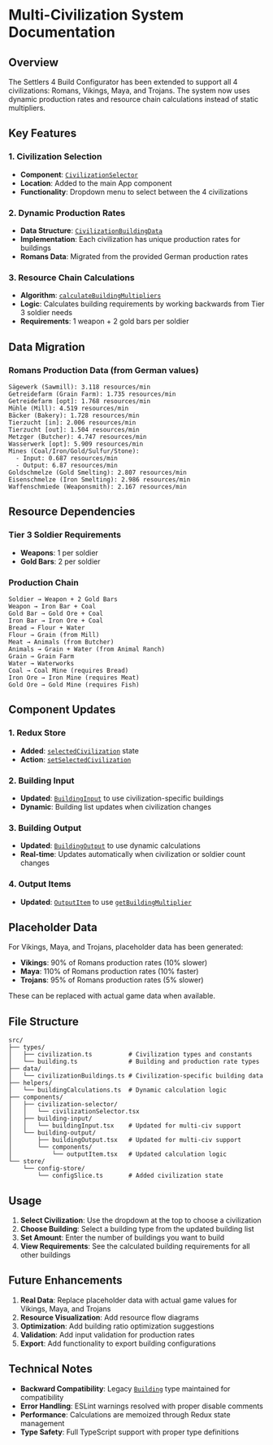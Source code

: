 # Multi-Civilization System Documentation

## Overview

The Settlers 4 Build Configurator has been extended to support all 4 civilizations: Romans, Vikings, Maya, and Trojans. The system now uses dynamic production rates and resource chain calculations instead of static multipliers.

## Key Features

### 1. Civilization Selection

- **Component**: [`CivilizationSelector`](src/components/civilization-selector/civilizationSelector.tsx:1)
- **Location**: Added to the main App component
- **Functionality**: Dropdown menu to select between the 4 civilizations

### 2. Dynamic Production Rates

- **Data Structure**: [`CivilizationBuildingData`](src/types/building.ts:30)
- **Implementation**: Each civilization has unique production rates for buildings
- **Romans Data**: Migrated from the provided German production rates

### 3. Resource Chain Calculations

- **Algorithm**: [`calculateBuildingMultipliers`](src/helpers/buildingCalculations.ts:14)
- **Logic**: Calculates building requirements by working backwards from Tier 3 soldier needs
- **Requirements**: 1 weapon + 2 gold bars per soldier

## Data Migration

### Romans Production Data (from German values)

```
Sägewerk (Sawmill): 3.118 resources/min
Getreidefarm (Grain Farm): 1.735 resources/min
Getreidefarm [opt]: 1.768 resources/min
Mühle (Mill): 4.519 resources/min
Bäcker (Bakery): 1.728 resources/min
Tierzucht [in]: 2.006 resources/min
Tierzucht [out]: 1.504 resources/min
Metzger (Butcher): 4.747 resources/min
Wasserwerk [opt]: 5.909 resources/min
Mines (Coal/Iron/Gold/Sulfur/Stone):
  - Input: 0.687 resources/min
  - Output: 6.87 resources/min
Goldschmelze (Gold Smelting): 2.807 resources/min
Eisenschmelze (Iron Smelting): 2.986 resources/min
Waffenschmiede (Weaponsmith): 2.167 resources/min
```

## Resource Dependencies

### Tier 3 Soldier Requirements

- **Weapons**: 1 per soldier
- **Gold Bars**: 2 per soldier

### Production Chain

```
Soldier → Weapon + 2 Gold Bars
Weapon → Iron Bar + Coal
Gold Bar → Gold Ore + Coal
Iron Bar → Iron Ore + Coal
Bread → Flour + Water
Flour → Grain (from Mill)
Meat → Animals (from Butcher)
Animals → Grain + Water (from Animal Ranch)
Grain → Grain Farm
Water → Waterworks
Coal → Coal Mine (requires Bread)
Iron Ore → Iron Mine (requires Meat)
Gold Ore → Gold Mine (requires Fish)
```

## Component Updates

### 1. Redux Store

- **Added**: [`selectedCivilization`](src/store/config-store/configSlice.ts:6) state
- **Action**: [`setSelectedCivilization`](src/store/config-store/configSlice.ts:22)

### 2. Building Input

- **Updated**: [`BuildingInput`](src/components/building-input/buildingInput.tsx:18) to use civilization-specific buildings
- **Dynamic**: Building list updates when civilization changes

### 3. Building Output

- **Updated**: [`BuildingOutput`](src/components/building-output/buildingOutput.tsx:7) to use dynamic calculations
- **Real-time**: Updates automatically when civilization or soldier count changes

### 4. Output Items

- **Updated**: [`OutputItem`](src/components/building-output/components/outputItem.tsx:11) to use [`getBuildingMultiplier`](src/helpers/buildingCalculations.ts:165)

## Placeholder Data

For Vikings, Maya, and Trojans, placeholder data has been generated:

- **Vikings**: 90% of Romans production rates (10% slower)
- **Maya**: 110% of Romans production rates (10% faster)
- **Trojans**: 95% of Romans production rates (5% slower)

These can be replaced with actual game data when available.

## File Structure

```
src/
├── types/
│   ├── civilization.ts          # Civilization types and constants
│   └── building.ts              # Building and production rate types
├── data/
│   └── civilizationBuildings.ts # Civilization-specific building data
├── helpers/
│   └── buildingCalculations.ts  # Dynamic calculation logic
├── components/
│   ├── civilization-selector/
│   │   └── civilizationSelector.tsx
│   ├── building-input/
│   │   └── buildingInput.tsx    # Updated for multi-civ support
│   └── building-output/
│       ├── buildingOutput.tsx   # Updated for multi-civ support
│       └── components/
│           └── outputItem.tsx   # Updated calculation logic
└── store/
    └── config-store/
        └── configSlice.ts       # Added civilization state
```

## Usage

1. **Select Civilization**: Use the dropdown at the top to choose a civilization
2. **Choose Building**: Select a building type from the updated building list
3. **Set Amount**: Enter the number of buildings you want to build
4. **View Requirements**: See the calculated building requirements for all other buildings

## Future Enhancements

1. **Real Data**: Replace placeholder data with actual game values for Vikings, Maya, and Trojans
2. **Resource Visualization**: Add resource flow diagrams
3. **Optimization**: Add building ratio optimization suggestions
4. **Validation**: Add input validation for production rates
5. **Export**: Add functionality to export building configurations

## Technical Notes

- **Backward Compatibility**: Legacy [`Building`](src/types/building.ts:37) type maintained for compatibility
- **Error Handling**: ESLint warnings resolved with proper disable comments
- **Performance**: Calculations are memoized through Redux state management
- **Type Safety**: Full TypeScript support with proper type definitions
